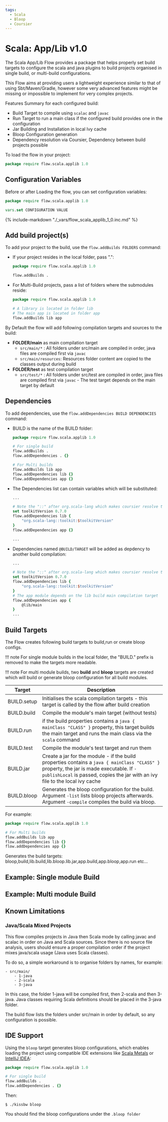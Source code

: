 ```yaml
---
tags:
  - Scala
  - Bloop
  - Coursier
---
```


# Scala: App/Lib v1.0

The Scala App/Lib Flow provides a package that helps properly set build targets to configure the scala and java plugins to build projects organised in single build, or multi-build  configurations.

This Flow aims at providing users a lightweight experience similar to that of using Sbt/Maven/Gradle, however some very advanced features might be missing or impossible to implement for very complex projects.

Features Summary for each configured build:

- Build Target to compile using `scalac` and `javac`
- Run Target to run a main class if the configured build provides one in the configuration
- Jar Building and Installation in local Ivy cache
- Bloop Configuration generation
- Dependency resolution via Coursier, Dependency between build projects possible

To load the flow in your project:

~~~tcl
package require flow.scala.applib 1.0
~~~

## Configuration Variables 

Before or after Loading the flow, you can set configuration variables:

~~~tcl
package require flow.scala.applib 1.0

vars.set CONFIGURATION VALUE
~~~

{%
    include-markdown "./_vars/flow_scala_applib_1_0.inc.md"
%}


## Add build project(s)

To add your project to the build, use the `flow.addBuilds FOLDERS` command:

- If your project resides in the local folder, pass ".":

    ~~~tcl
    package require flow.scala.applib 1.0

    flow.addBuilds .
    ~~~

- For Multi-Build projects, pass a list of folders where the submodules reside:

    ~~~tcl
    package require flow.scala.applib 1.0

    # A library is located in folder lib
    # The main app is located in folder app
    flow.addBuilds lib app 
    ~~~

By Default the flow will add following compilation targets and sources to the build:

- **FOLDER/main** as main compilation target
    - `src/main/*` : All folders under src/main are compiled in order, java files are compiled first via `javac`
    - `src/main/resources`: Resources folder content are copied to the classes output during build
- **FOLDER/test** as test compilation target
    - `src/test/*` : All folders under src/test are compiled in order, java files are compiled first via `javac` - The test target depends on the main target by default

## Dependencies

To add dependencies, use the `flow.addDependencies BUILD DEPENDENCIES` command:

- BUILD is the name of the BUILD folder:

    ~~~tcl
    package require flow.scala.applib 1.0

    # For single build
    flow.addBuilds .
    flow.addDependencies . {}

    # For Multi builds 
    flow.addBuilds lib app 
    flow.addDependencies lib {}
    flow.addDependencies app {}
    ~~~

- The Dependencies list can contain variables which will be substituted:

    ~~~tcl
    ...

    # Note the "::" after org.scala-lang which makes coursier resolve toolkit for the correct scala version
    set toolkitVersion 0.7.0
    flow.addDependencies lib {
        "org.scala-lang::toolkit:$toolkitVersion"
    }
    flow.addDependencies app {}
    
    ...
    ~~~
- Dependencies named `@BUILD/TARGET` will be added as depdency to another build compilation:

    ~~~tcl
    ...

    # Note the "::" after org.scala-lang which makes coursier resolve toolkit for the correct scala version
    set toolkitVersion 0.7.0
    flow.addDependencies lib {
        "org.scala-lang::toolkit:$toolkitVersion"
    }
    # The app module depends on the lib build main compilation target
    flow.addDependencies app {
        @lib/main
    }
    ...
    ~~~


## Build Targets 

The Flow creates following build targets to build,run or create bloop configs.

!!! note
    For single module builds in the local folder, the "BUILD." prefix is removed to make the targets more readable.

!!! note
    For multi module builds, two **build** and **bloop** targets are created which will build or generate bloop configuration for all build modules.

| Target | Description | 
| ------ | -----------|
|BUILD.setup| Initialises the scala compilation targets - this target is called by the flow after build creation|
|BUILD.build|Compile the module's main target (without tests)|
|BUILD.run|if the build properties contains a `java { mainClass "CLASS" }` property, this target builds the main target and runs the main class via the `scala` command|
|BUILD.test| Compile the module's test target and run them|
|BUILD.jar| Create a jar for the module - if the build properties contains a `java { mainClass "CLASS" }` property, the jar is made executable. If `-publishLocal` is passed, copies the jar with an ivy file to the local ivy cache|
|BUILD.bloop|Generates the bloop configuration for the build. Argument `-list` lists bloop projects afterwards. Argument `-compile` compiles the build via bloop.  |

For example:

~~~tcl
package require flow.scala.applib 1.0

# For Multi builds 
flow.addBuilds lib app 
flow.addDependencies lib {}
flow.addDependencies app {}
~~~

Generates the build targets: bloop,build,lib.build,lib.bloop.lib.jar,app.build,app.bloop,app.run etc...



## Example: Single module Build

## Example: Multi module Build 

## Known Limitations

### Java/Scala Mixed Projects 

This flow compiles projects in Java then Scala mode by calling javac and scalac in order on Java and Scala sources. Since there is no source file analysis, users should ensure a proper compilation order if the project mixes java/scala usage (Java uses Scala classes).

To do so, a simple workaround is to organise folders by names, for example:

    - src/main/
        - 1-java
        - 2-scala
        - 3-java 

In this case, the folder 1-java will be compiled first, then 2-scala and then 3-java. Java classes requiring Scala definitions should be placed in the 3-java folder.

The build flow lists the folders under src/main in order by default, so any configuration is possible.

## IDE Support 

Using the `bloop` target generates bloop configurations, which enables loading the project 
using compatible IDE extensions like [Scala Metals](https://scalameta.org/metals/) or [IntelliJ IDEA](https://www.jetbrains.com/idea/):

~~~tcl
package require flow.scala.applib 1.0

# For single build
flow.addBuilds .
flow.addDependencies . {}
~~~

Then:

~~~console
$ ./kissbw bloop
~~~

You should find the bloop configurations under the `.bloop folder`
